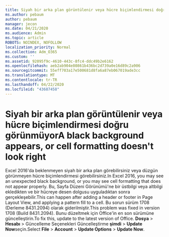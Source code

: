 ```yaml
---
title: Siyah bir arka plan görüntülenir veya hücre biçimlendirmesi doğru görünmüyor
ms.author: pebaum
author: pebaum
manager: jecon
ms.date: 04/21/2020
ms.audience: Admin
ms.topic: article
ROBOTS: NOINDEX, NOFOLLOW
localization_priority: Normal
ms.collection: Adm_O365
ms.custom: ''
ms.assetid: 92095f9c-4610-443c-8fc4-ddc49b2e6162
ms.openlocfilehash: aeb2ab904e80861b436bc2d739a0e16d89c2a906
ms.sourcegitcommit: 55eff703a17e500681d8fa6a87eb067019ade3cc
ms.translationtype: MT
ms.contentlocale: tr-TR
ms.lasthandoff: 04/22/2020
ms.locfileid: "43687458"
---
```

# <a name="a-black-background-appears-or-cell-formatting-doesnt-look-right"></a><span data-ttu-id="5fd7c-102">Siyah bir arka plan görüntülenir veya hücre biçimlendirmesi doğru görünmüyor</span><span class="sxs-lookup"><span data-stu-id="5fd7c-102">A black background appears, or cell formatting doesn't look right</span></span>

<span data-ttu-id="5fd7c-103">Excel 2016'da beklenmeyen siyah bir arka plan görebilirsiniz veya düzgün görünmeyen hücre biçimlendirmesi görebilirsiniz.</span><span class="sxs-lookup"><span data-stu-id="5fd7c-103">In Excel 2016, you may see an unexpected black background, or you may see cell formatting that does not appear properly.</span></span> <span data-ttu-id="5fd7c-104">Bu, Sayfa Düzeni Görünümü'ne bir üstbilgi veya altbilgi ekledikten ve bir hücreye desen dolgusu uyguladıktan sonra gerçekleşebilir.</span><span class="sxs-lookup"><span data-stu-id="5fd7c-104">This can happen after adding a header or footer in Page Layout View, and applying a pattern fill to a cell.</span></span> <span data-ttu-id="5fd7c-105">Bu sorun sürüm 1708 (Derleme 8431.2094) olarak giderilmiştir.</span><span class="sxs-lookup"><span data-stu-id="5fd7c-105">This problem was fixed in version 1708 (Build 8431.2094).</span></span> <span data-ttu-id="5fd7c-106">Bunu düzeltmek için Office'in en son sürümüne güncelleştirin.</span><span class="sxs-lookup"><span data-stu-id="5fd7c-106">To fix this, update to the latest version of Office.</span></span> <span data-ttu-id="5fd7c-107">**Dosya** \> **Hesabı** \> Güncelleme Seçenekleri Güncelleştirme **şimdi** \> **Update Now**seçin.</span><span class="sxs-lookup"><span data-stu-id="5fd7c-107">Select **File** \> **Account** \> **Update Options** \> **Update Now**.</span></span>
  

